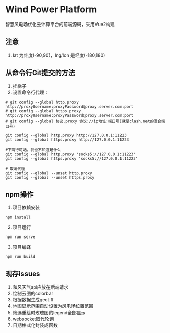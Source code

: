 # Wind Power Platform

  智慧风电场优化云计算平台的前端源码，采用Vue2构建

## 注意
  1. lat 为纬度(-90,90)，lng/lon 是经度(-180,180)

## 从命令行Git提交的方法
  1. 挂梯子
  2. 设置命令行代理：
  ```
  # git config --global http.proxy http://proxyUsername:proxyPassword@proxy.server.com:port
  # git config --global https.proxy http://proxyUsername:proxyPassword@proxy.server.com:port
  # git config --global 协议.proxy 协议://ip地址:端口号(就是clash.net的混合端口号)

  git config --global http.proxy http://127.0.0.1:11223
  git config --global https.proxy http://127.0.0.1:11223

  #下两行可选，我也不知道是什么
  git config --global http.proxy 'socks5://127.0.0.1:11223'
  git config --global https.proxy 'socks5://127.0.0.1:11223'

  # 取消代理
  git config --global --unset http.proxy
  git config --global --unset https.proxy
   ```

## npm操作
  1. 项目依赖安装
  ```
  npm install
  ```

  2. 项目运行
  ```
  npm run serve
  ```

  3. 项目编译
  ```
  npm run build
  ```
## 现存issues
  1. 和风天气api应放在后端请求
  2. 绘制云图的colorbar
  3. 根据数据生成geotiff
  4. 地图显示范围自动设置为风电场位置范围
  5. 筛选重绘时玫瑰图的legend全部显示
  6. websocket取代轮询
  7. 日期格式化封装成函数